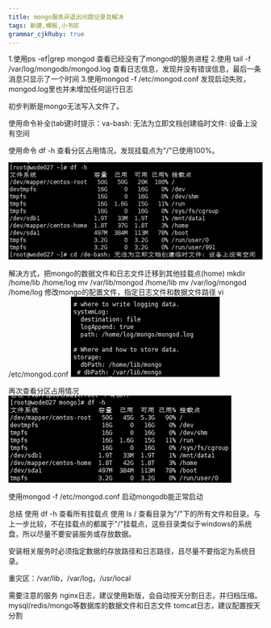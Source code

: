 ```yaml
---
title: mongo服务异退出问题记录及解决 
tags: 新建,模板,小书匠
grammar_cjkRuby: true
---
```


1.使用ps -ef|grep mongod 查看已经没有了mongod的服务进程
2.使用 tail -f /var/log/mongodb/mongod.log 查看日志信息，发现并没有错误信息，最后一条消息只显示了一个时间
3.使用mongod -f /etc/mongod.conf 发现启动失败，mongod.log里也并未增加任何运行日志 

初步判断是mongo无法写入文件了。

使用命令补全(tab键)时提示：va-bash: 无法为立即文档创建临时文件: 设备上没有空间

使用命令 df -h 查看分区占用情况，发现挂载点为"/"已使用100%。

![enter description here](./images/1529991883247.png)

解决方式，把mongo的数据文件和日志文件迁移到其他挂载点(home)
mkdir /home/lib /home/log
mv /var/lib/mongod /home/lib
mv /var/log/mongod /home/log
修改mongo的配置文件，指定日志文件和数据文件路径
vi /etc/mongod.conf
![enter description here](./images/1529992187604.png)

再次查看分区占用情况
![enter description here](./images/1529992314772.png)

使用mongod -f /etc/mongod.conf 启动mongodb能正常启动


总结
使用 df -h 查看所有挂载点
使用 ls / 查看目录为"/"下的所有文件和目录。与上一步比较，不在挂载点的都属于"/"挂载点，这些目录类似于windows的系统盘，所以尽量不要安装服务或存放数据。

安装相关服务时必须指定数据的存放路径和日志路径，且尽量不要指定为系统目录。

重灾区：/var/lib，/var/log，/usr/local

需要注意的服务
nginx日志，建议使用新版，会自动按天分割日志，并归档压缩。
mysql/redis/mongo等数据库的数据文件和日志文件
tomcat日志，建议配置按天分割




